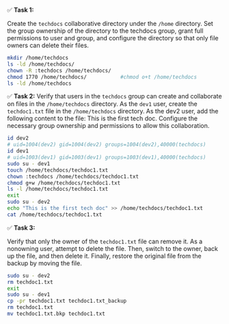 ✅ **Task 1:**  

Create the `techdocs` collaborative directory under the `/home` directory. Set the group ownership of the directory to the techdocs group, grant full permissions to user and group, and configure the directory so that only file owners can delete their files.

```bash
mkdir /home/techdocs
ls -ld /home/techdocs/
chown -R :techdocs /home/techdocs/
chmod 1770 /home/techdocs/           #chmod o+t /home/techdocs
ls -ld /home/techdocs
```
✅ **Task 2:** 
Verify that users in the `techdocs` group can create and collaborate on files in the `/home/techdocs` directory. As the `dev1` user, create the `techdoc1.txt` file in the `/home/techdocs` directory. As the dev2 user, add the following content to the file: This is the first tech doc. Configure the necessary group ownership and permissions to allow this collaboration.

```bash
id dev2
# uid=1004(dev2) gid=1004(dev2) groups=1004(dev2),40000(techdocs)
id dev1
# uid=1003(dev1) gid=1003(dev1) groups=1003(dev1),40000(techdocs)
sudo su - dev1
touch /home/techdocs/techdoc1.txt
chown :techdocs /home/techdocs/techdoc1.txt
chmod g+w /home/techdocs/techdoc1.txt
ls -l /home/techdocs/techdoc1.txt
exit 
sudo su - dev2
echo "This is the first tech doc" >> /home/techdocs/techdoc1.txt
cat /home/techdocs/techdoc1.txt
```

✅ **Task 3:**

Verify that only the owner of the `techdoc1.txt` file can remove it. As a nonowning user, attempt to delete the file. Then, switch to the owner, back up the file, and then delete it. Finally, restore the original file from the backup by moving the file.

```bash
sudo su - dev2
rm techdoc1.txt
exit
sudo su - dev1
cp -pr techdoc1.txt techdoc1.txt_backup
rm techdoc1.txt
mv techdoc1.txt.bkp techdoc1.txt
```


